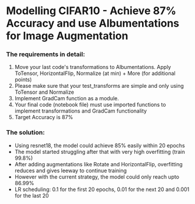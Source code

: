 
# Modelling CIFAR10 - Achieve 87% Accuracy and use Albumentations for Image Augmentation

### The requirements in detail:
  
1. Move your last code's transformations to Albumentations. Apply ToTensor, HorizontalFlip, Normalize (at min) + More (for additional points)
2. Please make sure that your test_transforms are simple and only using ToTensor and Normalize
3. Implement GradCam function as a module. 
4. Your final code (notebook file) must use imported functions to implement transformations and GradCam functionality
5. Target Accuracy is 87%   

### The solution:
- Using resnet18, the model could achieve 85% easily within 20 epochs
- The model started struggling after that with very high overfitting (train 99.8%)
- After adding augmentations like Rotate and HorizontalFlip, overfitting reduces and gives leeway to continue training
- However with the current strategy, the model could only reach upto 86.99%
- LR scheduling: 0.1 for the first 20 epochs, 0.01 for the next 20 and 0.001 for the last 20

